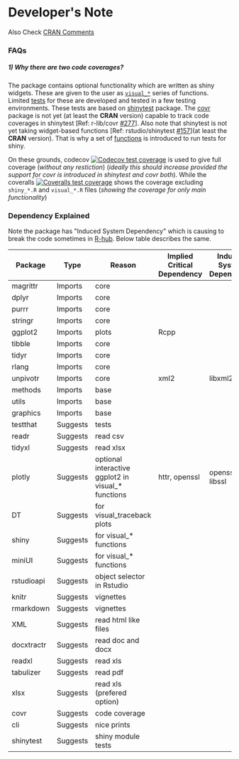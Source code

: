 
# Developer's Note

Also Check [CRAN Comments](https://github.com/r-rudra/tidycells/blob/master/tests/testthat/testlib/cran-comments.md)

### FAQs

##### 1) **Why there are two code coverages?**

The package contains optional functionality which are written as shiny widgets. These are given to the user as [`visual_*`](https://github.com/r-rudra/tidycells/blob/master/R/visual_functions.R) series of functions. Limited [tests](https://github.com/r-rudra/tidycells/blob/master/tests/testthat/test-shiny.R) for these are developed and tested in a few testing environments. These tests are based on [shinytest](https://rstudio.github.io/shinytest/) package. The [covr](https://covr.r-lib.org/) package is not yet (at least the **CRAN** version) capable to track code coverages in shinytest [Ref: r-lib/covr [#277](https://github.com/r-lib/covr/issues/277)]. Also note that shinytest is not yet taking widget-based functions [Ref: rstudio/shinytest [#157](https://github.com/rstudio/shinytest/issues/157)](at least the **CRAN** version). That is why a set of [functions](https://github.com/r-rudra/tidycells/blob/master/tests/testthat/testlib/shiny_test.R) is introduced to run tests for shiny. 

On these grounds, codecov [![Codecov test
coverage](https://codecov.io/gh/r-rudra/tidycells/branch/master/graph/badge.svg)](https://codecov.io/gh/r-rudra/tidycells?branch=master) is used to give full coverage (_without any restiction_) (_ideally this should increase provided the support for covr is introduced in shinytest and covr both_). While the coveralls [![Coveralls test
coverage](https://coveralls.io/repos/github/r-rudra/tidycells/badge.svg)](https://coveralls.io/r/r-rudra/tidycells?branch=master) shows the coverage excluding `shiny_*.R` and `visual_*.R` files (_showing the coverage for only main functionality_)



### Dependency Explained

Note the package has "Induced System Dependency" which is causing to break the code sometimes in [R-hub](https://builder.r-hub.io/). Below table describes the same.

| Package    | Type     | Reason                                             | Implied Critical Dependency | Induced System Dependency |
|------------|----------|----------------------------------------------------|-----------------------------|---------------------------|
| magrittr   | Imports  | core                                               |                             |                           |
| dplyr      | Imports  | core                                               |                             |                           |
| purrr      | Imports  | core                                               |                             |                           |
| stringr    | Imports  | core                                               |                             |                           |
| ggplot2    | Imports  | plots                                              | Rcpp                        |                           |
| tibble     | Imports  | core                                               |                             |                           |
| tidyr      | Imports  | core                                               |                             |                           |
| rlang      | Imports  | core                                               |                             |                           |
| unpivotr   | Imports  | core                                               | xml2                        | libxml2                   |
| methods    | Imports  | base                                               |                             |                           |
| utils      | Imports  | base                                               |                             |                           |
| graphics   | Imports  | base                                               |                             |                           |
| testthat   | Suggests | tests                                              |                             |                           |
| readr      | Suggests | read csv                                           |                             |                           |
| tidyxl     | Suggests | read xlsx                                          |                             |                           |
| plotly     | Suggests | optional interactive ggplot2 in visual_* functions | httr, openssl               | openssl / libssl          |
| DT         | Suggests | for visual_traceback plots                         |                             |                           |
| shiny      | Suggests | for visual_* functions                             |                             |                           |
| miniUI     | Suggests | for visual_* functions                             |                             |                           |
| rstudioapi | Suggests | object selector in Rstudio                         |                             |                           |
| knitr      | Suggests | vignettes                                          |                             |                           |
| rmarkdown  | Suggests | vignettes                                          |                             |                           |
| XML        | Suggests | read html like files                               |                             |                           |
| docxtractr | Suggests | read doc and docx                                  |                             |                           |
| readxl     | Suggests | read xls                                           |                             |                           |
| tabulizer  | Suggests | read pdf                                           |                             |                           |
| xlsx       | Suggests | read xls (prefered option)                         |                             |                           |
| covr       | Suggests | code coverage                                      |                             |                           |
| cli        | Suggests | nice prints                                        |                             |                           |
| shinytest  | Suggests | shiny module tests                                 |                             |                           |